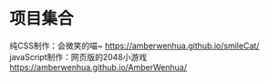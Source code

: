 # 项目集合
纯CSS制作：会微笑的喵~
https://amberwenhua.github.io/smileCat/
javaScript制作：网页版的2048小游戏
https://amberwenhua.github.io/AmberWenhua/
